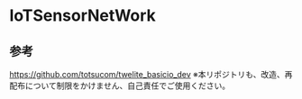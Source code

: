 # IoTSensorNetWork

## 参考
https://github.com/totsucom/twelite_basicio_dev
※本リポジトリも、改造、再配布について制限をかけません、自己責任でご使用ください。

